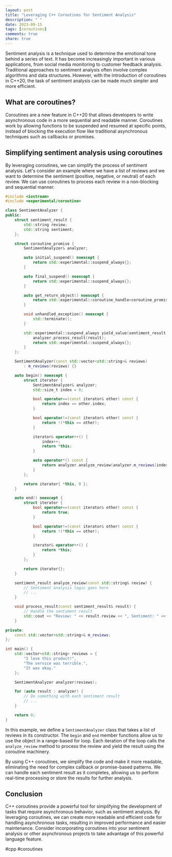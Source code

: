 ```yaml
---
layout: post
title: "Leveraging C++ Coroutines for Sentiment Analysis"
description: " "
date: 2023-09-15
tags: [coroutines]
comments: true
share: true
---
```


Sentiment analysis is a technique used to determine the emotional tone behind a series of text. It has become increasingly important in various applications, from social media monitoring to customer feedback analysis. Traditional approaches to sentiment analysis often involve complex algorithms and data structures. However, with the introduction of coroutines in C++20, the task of sentiment analysis can be made much simpler and more efficient.

## What are coroutines?

Coroutines are a new feature in C++20 that allows developers to write asynchronous code in a more sequential and readable manner. Coroutines work by allowing functions to be suspended and resumed at specific points, instead of blocking the execution flow like traditional asynchronous techniques such as callbacks or promises.

## Simplifying sentiment analysis using coroutines

By leveraging coroutines, we can simplify the process of sentiment analysis. Let's consider an example where we have a list of reviews and we want to determine the sentiment (positive, negative, or neutral) of each review. We can use coroutines to process each review in a non-blocking and sequential manner.

```cpp
#include <iostream>
#include <experimental/coroutine>

class SentimentAnalyzer {
public:
    struct sentiment_result {
        std::string review;
        std::string sentiment;
    };

    struct coroutine_promise {
        SentimentAnalyzer& analyzer;

        auto initial_suspend() noexcept {
            return std::experimental::suspend_always{};
        }

        auto final_suspend() noexcept {
            return std::experimental::suspend_always{};
        }

        auto get_return_object() noexcept {
            return std::experimental::coroutine_handle<coroutine_promise>::from_promise(*this);
        }

        void unhandled_exception() noexcept {
            std::terminate();
        }

        std::experimental::suspend_always yield_value(sentiment_result result) noexcept {
            analyzer.process_result(result);
            return std::experimental::suspend_always{};
        }
    };

    SentimentAnalyzer(const std::vector<std::string>& reviews) 
        : m_reviews(reviews) {}

    auto begin() noexcept {
        struct iterator {
            SentimentAnalyzer& analyzer;
            std::size_t index = 0;

            bool operator==(const iterator& other) const {
                return index == other.index;
            }

            bool operator!=(const iterator& other) const {
                return !(*this == other);
            }

            iterator& operator++() {
                index++;
                return *this;
            }

            auto operator*() const {
                return analyzer.analyze_review(analyzer.m_reviews[index]);
            }
        };

        return iterator{ *this, 0 };
    }

    auto end() noexcept {
        struct iterator {
            bool operator==(const iterator& other) const {
                return true;
            }

            bool operator!=(const iterator& other) const {
                return !(*this == other);
            }

            iterator& operator++() {
                return *this;
            }
        };

        return iterator{};
    }

    sentiment_result analyze_review(const std::string& review) {
        // Sentiment analysis logic goes here
        // ...
    }

    void process_result(const sentiment_result& result) {
        // Handle the sentiment result
        std::cout << "Review: " << result.review << ", Sentiment: " << result.sentiment << std::endl;
    }

private:
    const std::vector<std::string>& m_reviews;
};

int main() {
    std::vector<std::string> reviews = {
        "I love this product!",
        "The service was terrible.",
        "It was okay."
    };

    SentimentAnalyzer analyzer(reviews);

    for (auto result : analyzer) {
        // Do something with each sentiment result
        // ...
    }

    return 0;
}
```

In this example, we define a `SentimentAnalyzer` class that takes a list of reviews in its constructor. The `begin` and `end` member functions allow us to use the object in a range-based for loop. Each iteration of the loop calls the `analyze_review` method to process the review and yield the result using the coroutine machinery.

By using C++ coroutines, we simplify the code and make it more readable, eliminating the need for complex callback or promise-based patterns. We can handle each sentiment result as it completes, allowing us to perform real-time processing or store the results for further analysis.

## Conclusion

C++ coroutines provide a powerful tool for simplifying the development of tasks that require asynchronous behavior, such as sentiment analysis. By leveraging coroutines, we can create more readable and efficient code for handling asynchronous tasks, resulting in improved performance and easier maintenance. Consider incorporating coroutines into your sentiment analysis or other asynchronous projects to take advantage of this powerful language feature.

\#cpp #coroutines